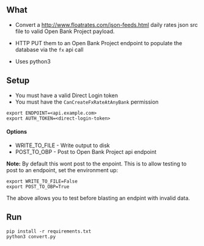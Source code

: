 
## What

- Convert a http://www.floatrates.com/json-feeds.html daily rates json src file 
to valid Open Bank Project payload.
- HTTP PUT them to an Open Bank Project endpoint to populate the database via the `fx` api call

- Uses python3 

## Setup 

- You must have a valid Direct Login token
- You must have the `CanCreateFxRateAtAnyBank` permission

```
export ENDPOINT=<api.example.com>
export AUTH_TOKEN=<direct-login-token>
```
#### Options

- WRITE_TO_FILE - Write output to disk
- POST_TO_OBP - Post to Open Bank Project api endpoint

**Note:** By default this wont post to the enpoint. This is to allow testing
to post to an endpoint, set the environment up:

```
export WRITE_TO_FILE=False
export POST_TO_OBP=True
```
The above allows you to test before blasting an endpint with invalid data.


## Run
    pip install -r requirements.txt
    python3 convert.py

